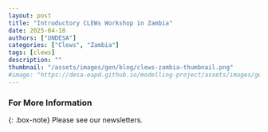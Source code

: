 ```yaml
---
layout: post
title: "Introductory CLEWs Workshop in Zambia"
date: 2025-04-18
authors: ["UNDESA"]
categories: ["Clews", "Zambia"]
tags: [clews]
description: ""
thumbnail: "/assets/images/gen/blog/clews-zambia-thumbnail.png"
#image: "https://desa-eapd.github.io/modelling-project/assets/images/gen/blog/wefm_jordan1.png"
---
```




### For More Information

{: .box-note}
Please see our newsletters.

